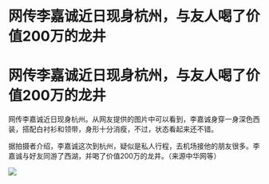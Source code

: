 # 网传李嘉诚近日现身杭州，与友人喝了价值200万的龙井

# 网传李嘉诚近日现身杭州，与友人喝了价值200万的龙井

网传李嘉诚近日现身杭州。从网友提供的图片中可以看到，李嘉诚身穿一身深色西装，搭配白衬衫和领带，身形十分消瘦，不过，状态看起来还不错。

据拍摄者介绍，李嘉诚这次到杭州，疑似是私人行程，去机场接他的朋友很多。李嘉诚与好友同游了西湖，并喝了价值200万的龙井。（来源中华网等）

![](https://inews.gtimg.com/om_bt/OURVgoCUnkyBPpdktW8nvWdfAgNB5sYHUQSTwiTqMxQ1wAA/1000)


